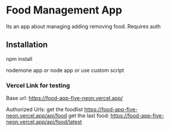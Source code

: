 # Food Management App

Its an app about managing adding removing food. Requires auth

## Installation

npm install

nodemone app or node app
or use custom script

### Vercel Link for testing

Base url:
https://food-app-five-neon.vercel.app/

Authorized Urls: get the foodlist
https://food-app-five-neon.vercel.app/api/food
get the last food:
https://food-app-five-neon.vercel.app/api/food/latest
